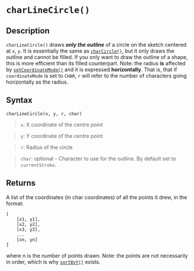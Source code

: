 # `charLineCircle()`

## Description
`charLineCircle()` draws ***only the outline*** of a circle on the sketch centered at `x`, `y`. It is essentially the same as [`charCircle()`](charRect.md), but it only draws the outline and cannot be filled. If you only want to draw the outline of a shape, this is more efficient than its filled counterpart. Note: the radius **is** affected by [`setCoordinateMode()`](setCoordinateMode) and it is expressed **horizontally**. That is, that if `coordinateMode` is set to `CHAR`, `r` will refer to the number of characters going horizontally as the radius.

## Syntax
`charLineCircle(x, y, r, char)`
> `x`: X coordinate of the centre point

> `y`: Y coordinate of the centre point

> `r`: Radius of the circle

> `char`: optional - Character to use for the outline. By default set to `currentStroke`.

## Returns
A list of the coordinates (in char coordinates) of all the points it drew, in the format:
```
[
    [x1, y1],
    [x2, y2],
    [x3, y3],
    ...
    [xn, yn]
]
```
where n is the number of points drawn. Note: the points are not necessarily in order, which is why [`sortByY()`](sortByY) exists.